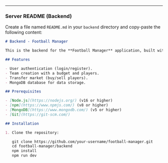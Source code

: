 
---

### **Server README (Backend)**

Create a file named `README.md` in your `backend` directory and copy-paste the following content:

```markdown
# Backend - Football Manager

This is the backend for the **Football Manager** application, built with **Node.js**, **Express.js**, and **MongoDB**. It provides APIs for user authentication, team management, and player transfers.

## Features

- User authentication (login/register).
- Team creation with a budget and players.
- Transfer market (buy/sell players).
- MongoDB database for data storage.

## Prerequisites

- [Node.js](https://nodejs.org/) (v16 or higher)
- [npm](https://www.npmjs.com/) (v8 or higher)
- [MongoDB](https://www.mongodb.com/) (v5 or higher)
- [Git](https://git-scm.com/)

## Installation

1. Clone the repository:

   git clone https://github.com/your-username/football-manager.git
   cd football-manager/backend
   npm install
   npm run dev

